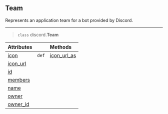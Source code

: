 ## Team [](https://discordpy.readthedocs.io/en/v1.7.3/api.html#team)
Represents an application team for a bot provided by Discord.
****
> `class` discord.**Team**

Attributes | | Methods
:--- | ---: | :---
[icon](discord/Application%20Info/Team/icon) | `def` | [icon_url_as](discord/Application%20Info/Team/icon_url_as)
[icon_url](discord/Application%20Info/Team/icon_url) |
[id](discord/Application%20Info/Team/id) |
[members](discord/Application%20Info/Team/members) |
[name](discord/Application%20Info/Team/name) |
[owner](discord/Application%20Info/Team/owner) |
[owner_id](discord/Application%20Info/Team/owner_id) |


